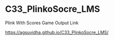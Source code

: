 # C33_PlinkoSocre_LMS

Plink With Scores Game
Output Link

https://agsuvidha.github.io/C33_PlinkoSocre_LMS/
